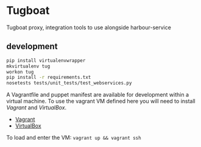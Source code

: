 # Tugboat

Tugboat proxy, integration tools to use alongside harbour-service

## development

```bash
pip install virtualenvwrapper
mkvirtualenv tug
workon tug
pip install -r requirements.txt
nosetests tests/unit_tests/test_webservices.py
```

A Vagrantfile and puppet manifest are available for development within a virtual machine. To use the vagrant VM defined here you will need to install *Vagrant* and *VirtualBox*. 

  * [Vagrant](https://docs.vagrantup.com)
  * [VirtualBox](https://www.virtualbox.org)

To load and enter the VM: `vagrant up && vagrant ssh`

